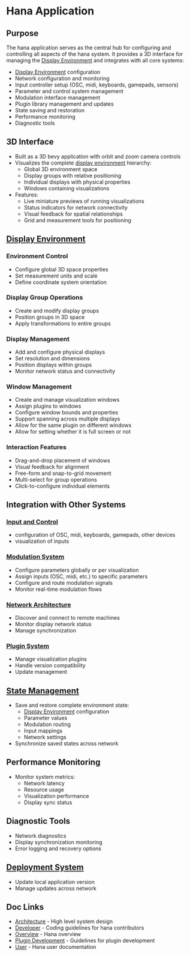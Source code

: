 # Hana Application
## Purpose
The hana application serves as the central hub for configuring 
and controlling all aspects of the hana system. It provides 
a 3D interface for managing the [Display Environment](./display.md) and integrates with all core systems:
- [Display Environment](./display.md) configuration
- Network configuration and monitoring
- Input controller setup (OSC, midi, keyboards, gamepads, sensors)
- Parameter and control system management
- Modulation interface management
- Plugin library management and updates
- State saving and restoration
- Performance monitoring
- Diagnostic tools
## 3D Interface
- Built as a 3D bevy application with orbit and zoom camera controls
- Visualizes the complete [display environment](display.md) hierarchy:
    - Global 3D environment space
    - Display groups with relative positioning
    - Individual displays with physical properties
    - Windows containing visualizations
- Features:
    - Live miniature previews of running visualizations
    - Status indicators for network connectivity
    - Visual feedback for spatial relationships
    - Grid and measurement tools for positioning
## [Display Environment](display.md)
### Environment Control
- Configure global 3D space properties
- Set measurement units and scale
- Define coordinate system orientation
### Display Group Operations
- Create and modify display groups
- Position groups in 3D space
- Apply transformations to entire groups
### Display Management
- Add and configure physical displays
- Set resolution and dimensions
- Position displays within groups
- Monitor network status and connectivity
### Window Management
- Create and manage visualization windows
- Assign plugins to windows
- Configure window bounds and properties
- Support spanning across multiple displays
- Allow for the same plugin on different windows
- Allow for setting whether it is full screen or not
### Interaction Features
- Drag-and-drop placement of windows
- Visual feedback for alignment
- Free-form and snap-to-grid movement
- Multi-select for group operations
- Click-to-configure individual elements
## Integration with Other Systems
### [Input and Control](./input)
- configuration of OSC, midi, keyboards, gamepads, other devices
- visualization of inputs
### [Modulation System](./modulation.md)
- Configure parameters globally or per visualization
- Assign inputs (OSC, midi, etc.) to specific parameters
- Configure and route modulation signals
- Monitor real-time modulation flows
### [Network Architecture](./network.md)
- Discover and connect to remote machines
- Monitor display network status
- Manage synchronization
### [Plugin System](./plugins.md)
- Manage visualization plugins
- Handle version compatibility
- Update management
## [State Management](./state.md)
- Save and restore complete environment state:
    - [Display Environment](./display.md) configuration
    - Parameter values
    - Modulation routing
    - Input mappings
    - Network settings
- Synchronize saved states across network
## Performance Monitoring
- Monitor system metrics:
    - Network latency
    - Resource usage
    - Visualization performance
    - Display sync status
## Diagnostic Tools
- Network diagnostics
- Display synchronization monitoring
- Error logging and recovery options
## [Deployment System](deployment.md)
- Update local application version
- Manage updates across network

## Doc Links
- [Architecture](README.md) - High level system design
- [Developer](../developer/README.md) - Coding guidelines for hana contributors
- [Overview](../../README.md) - Hana overview
- [Plugin Development](../plugins/README.md) - Guidelines for plugin development
- [User](../user/README.md) - Hana user documentation
